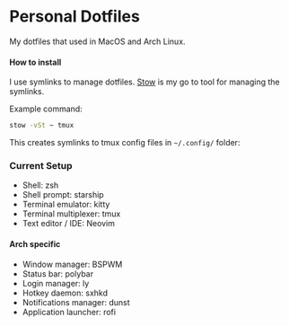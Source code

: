 # Personal Dotfiles
My dotfiles that used in MacOS and Arch Linux.

#### How to install

I use symlinks to manage dotfiles. [Stow](https://www.gnu.org/software/stow/) is my go to tool for managing the symlinks.

Example command:
```sh
stow -vSt ~ tmux
```
This creates symlinks to tmux config files in `~/.config/` folder:

### Current Setup

- Shell: zsh
- Shell prompt: starship
- Terminal emulator: kitty
- Terminal multiplexer: tmux
- Text editor / IDE: Neovim

#### Arch specific

- Window manager: BSPWM
- Status bar: polybar
- Login manager: ly
- Hotkey daemon: sxhkd
- Notifications manager: dunst
- Application launcher: rofi
